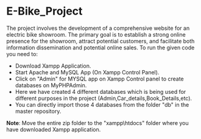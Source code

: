 # E-Bike_Project
The project involves the development of a comprehensive website for an electric bike showroom. The primary goal is to establish a strong online presence for the showroom, attract potential customers, and facilitate both information dissemination and potential online sales.
To run the given code you need to:
- Download Xampp Application.
- Start Apache and MySQL App (On Xampp Control Panel).
- Click on "Admin" for MYSQL app on Xampp Control panel to create databases on MyPHPAdmin.
- Here we have created 4 different databases which is being used for different purposes in the project (Admin,Car_details,Book_Details,etc).
- You can directly import those 4 databases from the folder "db" in the master repository.

**Note**: Move the entire zip folder to the "xampp\htdocs" folder  where you have downloaded Xampp application.
